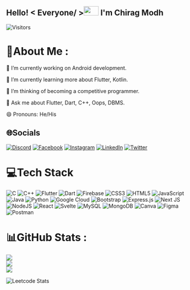 

<h2> Hello! < Everyone/ ><img src = "https://raw.githubusercontent.com/MartinHeinz/MartinHeinz/master/wave.gif" width = 40px height=25px>   I'm Chirag Modh</h2>

<p align='center'>

![Visitors](https://visitor-badge.glitch.me/badge?page_id=22chiragmodh.22chiragmodh)
 <br>

  
# 💫About Me :
<p>🔭 I’m currently working on Android development.<p/>
<p>🌱 I’m currently learning more about Flutter, Kotlin.<p/>
<p>🤔  I’m thinking of becoming a competitive programmer.<p/>
<p>💬 Ask me about Flutter, Dart, C++, Oops, DBMS.<p/>
<p>😄 Pronouns: He/His<p/>


## 🌐Socials
[![Discord](https://img.shields.io/badge/Discord-%237289DA.svg?logo=discord&logoColor=white)](htttps://discord.gg/3959) [![Facebook](https://img.shields.io/badge/Facebook-%231877F2.svg?logo=Facebook&logoColor=white)](https://facebook.com/https://www.facebook.com/chirag.mode.7/) [![Instagram](https://img.shields.io/badge/Instagram-%23E4405F.svg?logo=Instagram&logoColor=white)](https://instagram.com/https://www.instagram.com/chirag22_12/) [![LinkedIn](https://img.shields.io/badge/LinkedIn-%230077B5.svg?logo=linkedin&logoColor=white)](https://linkedin.com/in/in/chirag-modh-738b3a220/) [![Twitter](https://img.shields.io/badge/Twitter-%231DA1F2.svg?logo=Twitter&logoColor=white)](https://twitter.com/https://twitter.com/Chirag_2757) 

# 💻Tech Stack
![C](https://img.shields.io/badge/c-%2300599C.svg?style=plastic&logo=c&logoColor=white) ![C++](https://img.shields.io/badge/c++-%2300599C.svg?style=plastic&logo=c%2B%2B&logoColor=white) ![Flutter](https://img.shields.io/badge/Flutter-%2302569B.svg?style=plastic&logo=Flutter&logoColor=white) ![Dart](https://img.shields.io/badge/dart-%230175C2.svg?style=plastic&logo=dart&logoColor=white) ![Firebase](https://img.shields.io/badge/firebase-3670A0?style=plastic&logo=firebase&logoColor=ffdd54) ![CSS3](https://img.shields.io/badge/css3-%231572B6.svg?style=plastic&logo=css3&logoColor=white)  ![HTML5](https://img.shields.io/badge/html5-%23E34F26.svg?style=plastic&logo=html5&logoColor=white) ![JavaScript](https://img.shields.io/badge/javascript-%23323330.svg?style=plastic&logo=javascript&logoColor=%23F7DF1E) ![Java](https://img.shields.io/badge/java-%23ED8B00.svg?style=plastic&logo=java&logoColor=white) ![Python](https://img.shields.io/badge/python-3670A0?style=plastic&logo=python&logoColor=ffdd54) ![Google Cloud](https://img.shields.io/badge/Google%20Cloud-%234285F4.svg?style=plastic&logo=google-cloud&logoColor=white)  ![Bootstrap](https://img.shields.io/badge/bootstrap-%23563D7C.svg?style=plastic&logo=bootstrap&logoColor=white) ![Express.js](https://img.shields.io/badge/express.js-%23404d59.svg?style=plastic&logo=express&logoColor=%2361DAFB)  ![Next JS](https://img.shields.io/badge/Next-black?style=plastic&logo=next.js&logoColor=white) ![NodeJS](https://img.shields.io/badge/node.js-6DA55F?style=plastic&logo=node.js&logoColor=white) ![React](https://img.shields.io/badge/react-%2320232a.svg?style=plastic&logo=react&logoColor=%2361DAFB) ![Svelte](https://img.shields.io/badge/svelte-%23f1413d.svg?style=plastic&logo=svelte&logoColor=white)  ![MySQL](https://img.shields.io/badge/mysql-%2300f.svg?style=plastic&logo=mysql&logoColor=white) ![MongoDB](https://img.shields.io/badge/MongoDB-%234ea94b.svg?style=plastic&logo=mongodb&logoColor=white) ![Canva](https://img.shields.io/badge/Canva-%2300C4CC.svg?style=plastic&logo=Canva&logoColor=white) 	![Figma](https://img.shields.io/badge/figma-%23F24E1E.svg?style=plastic&logo=figma&logoColor=white)  ![Postman](https://img.shields.io/badge/Postman-FF6C37?style=plastic&logo=postman&logoColor=white)
# 📊GitHub Stats :
![](https://github-readme-stats.vercel.app/api?username=22chiragmodh&theme=highcontrast&hide_border=false&include_all_commits=false&count_private=false)<br/>
![](https://github-readme-streak-stats.herokuapp.com/?user=22chiragmodh&theme=highcontrast&hide_border=false)<br/>
![](https://github-readme-stats.vercel.app/api/top-langs/?username=22chiragmodh&theme=highcontrast&hide_border=false&include_all_commits=false&count_private=false&layout=compact)

 ![Leetcode Stats](https://leetcode.card.workers.dev/?username=modhchirag22&theme=unicorn)



